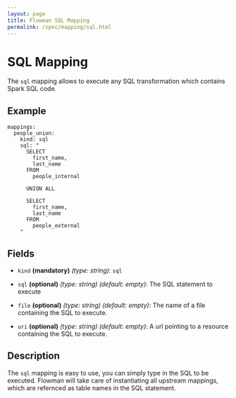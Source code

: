 ```yaml
---
layout: page
title: Flowman SQL Mapping
permalink: /spec/mapping/sql.html
---
```

# SQL Mapping
The `sql` mapping allows to execute any SQL transformation which contains Spark SQL code.

## Example
```
mappings:
  people_union:
    kind: sql
    sql: "
      SELECT
        first_name,
        last_name
      FROM
        people_internal

      UNION ALL

      SELECT
        first_name,
        last_name
      FROM
        people_external
    "
```

## Fields
* `kind` **(mandatory)** *(type: string)*: `sql`
* `sql` **(optional)** *(type: string)* *(default: empty)*: 
The SQL statement to execute

* `file` **(optional)** *(type: string)* *(default: empty)*: 
The name of a file containing the SQL to execute.

* `uri` **(optional)** *(type: string)* *(default: empty)*: 
A url pointing to a resource containing the SQL to execute.


## Description
The `sql` mapping is easy to use, you can simply type in the SQL to be executed. Flowman will
take care of instantiating all upstream mappings, which are refernced as table names in the
SQL statement.
